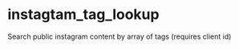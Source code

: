 instagtam_tag_lookup
====================

Search public instagram content by array of tags (requires client id)
